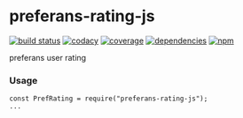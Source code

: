 # preferans-rating-js
[![build status](https://img.shields.io/travis/cope/preferans-rating-js.svg?branch=master)](https://travis-ci.org/cope/preferans-rating-js)
[![codacy](https://img.shields.io/codacy/grade/1877e4f84716402888fd97bd6c881d0f.svg)](https://www.codacy.com/project/cope/preferans-rating-js/dashboard)
[![coverage](https://img.shields.io/coveralls/github/cope/preferans-rating-js/master.svg)](https://coveralls.io/github/cope/preferans-rating-js?branch=master)
[![dependencies](https://david-dm.org/cope/preferans-rating-js.svg)](https://www.npmjs.com/package/preferans-rating-js)
[![npm](https://img.shields.io/npm/dt/preferans-rating-js.svg)](https://www.npmjs.com/package/preferans-rating-js)

preferans user rating

### Usage

    const PrefRating = require("preferans-rating-js");
    ...
